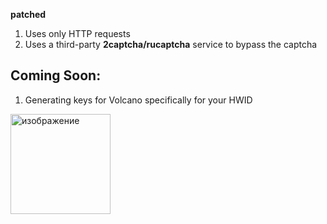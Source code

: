 **patched**

1. Uses only HTTP requests
2. Uses a third-party **2captcha/rucaptcha** service to bypass the captcha
## Coming Soon:
1. Generating keys for Volcano specifically for your HWID
   
<img width="160" height="160" alt="изображение" src="https://github.com/user-attachments/assets/12dabcd0-d0b7-44bb-8135-c8d03692ee4c" />

